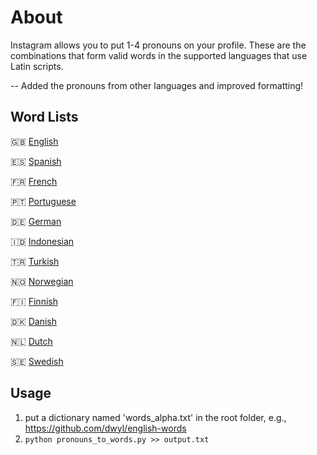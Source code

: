 # About
Instagram allows you to put 1-4 pronouns on your profile. These are the combinations that form valid words in the supported languages that use Latin scripts.

-- Added the pronouns from other languages and improved formatting!

## Word Lists
🇬🇧 [English](https://raw.githubusercontent.com/Paf1cent/instagram-pronoun-words/master/words_found.txt)

🇪🇸 [Spanish](https://raw.githubusercontent.com/xavier-hernandez/spanish-wordlist/main/text/spanish_words.txt)

🇫🇷 [French](https://raw.githubusercontent.com/Taknok/French-Wordlist/master/francais.txt)

🇵🇹 [Portuguese](https://gist.githubusercontent.com/Kasama/b75f8d57432b7e9e18e49843485d69e9/raw/c3d6b644b1ba8acd95cb4775d52d76f05e1eeee8/portuguese-word-list.txt)

🇩🇪 [German](https://gist.githubusercontent.com/MarvinJWendt/2f4f4154b8ae218600eb091a5706b5f4/raw/36b70dd6be330aa61cd4d4cdfda6234dcb0b8784/wordlist-german.txt)

🇮🇩 [Indonesian](https://raw.githubusercontent.com/fachrurRz/sentiment-analysis/master/indonesian-wordlist.txt)

🇹🇷 [Turkish](https://raw.githubusercontent.com/mertemin/turkish-word-list/master/words.txt)

🇳🇴 [Norwegian](https://raw.githubusercontent.com/Ondkloss/norwegian-wordlist/master/wordlist_20220201_norsk_ordbank_nno_2012.txt)

🇫🇮 [Finnish](https://raw.githubusercontent.com/hugovk/everyfinnishword/master/kaikkisanat.txt)

🇩🇰 [Danish](https://raw.githubusercontent.com/fraabye/Danish-wordlists/master/20200419-Danish-words.txt)

🇳🇱 [Dutch]()

🇸🇪 [Swedish]()

## Usage
1. put a dictionary named 'words_alpha.txt' in the root folder, e.g., https://github.com/dwyl/english-words
2. `python pronouns_to_words.py >> output.txt`
